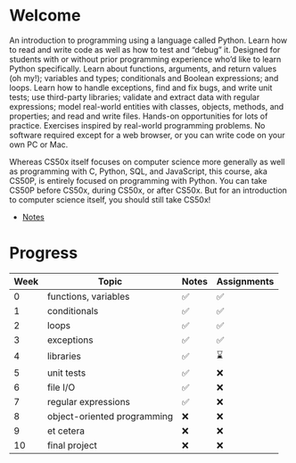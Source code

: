 # Welcome

An introduction to programming using a language called Python. Learn how to read and write code as well as how to test and “debug” it. Designed for students with or without prior programming experience who’d like to learn Python specifically. Learn about functions, arguments, and return values (oh my!); variables and types; conditionals and Boolean expressions; and loops. Learn how to handle exceptions, find and fix bugs, and write unit tests; use third-party libraries; validate and extract data with regular expressions; model real-world entities with classes, objects, methods, and properties; and read and write files. Hands-on opportunities for lots of practice. Exercises inspired by real-world programming problems. No software required except for a web browser, or you can write code on your own PC or Mac.

Whereas CS50x itself focuses on computer science more generally as well as programming with C, Python, SQL, and JavaScript, this course, aka CS50P, is entirely focused on programming with Python. You can take CS50P before CS50x, during CS50x, or after CS50x. But for an introduction to computer science itself, you should still take CS50x!

- [Notes](https://cs50.harvard.edu/python/2022/notes/)

# Progress

| Week | Topic                       | Notes | Assignments |
| ---- | --------------------------- | ----- | ----------- |
| 0    | functions, variables        | ✅    | ✅          |
| 1    | conditionals                | ✅    | ✅          |
| 2    | loops                       | ✅    | ✅          |
| 3    | exceptions                  | ✅    | ✅          |
| 4    | libraries                   | ✅    | ⌛          |
| 5    | unit tests                  | ✅    | ❌          |
| 6    | file I/O                    | ✅    | ❌          |
| 7    | regular expressions         | ✅    | ❌          |
| 8    | object-oriented programming | ❌    | ❌          |
| 9    | et cetera                   | ❌    | ❌          |
| 10   | final project               | ❌    | ❌          |
